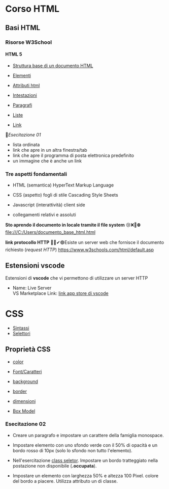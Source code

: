 

# Corso HTML 

## Basi HTML

### Risorse W3School

#### HTML 5

- [Struttura base di un documento HTML](https://www.w3schools.com/html/default.asp)

- [Elementi](https://www.w3schools.com/html/html_elements.asp)
- [Attributi html](https://www.w3schools.com/html/html_attributes.asp)
- [Intestazioni](https://www.w3schools.com/html/html_headings.asp)
- [Paragrafi](https://www.w3schools.com/html/html_paragraphs.asp)
- [Liste](https://www.w3schools.com/html/html_lists.asp) 
- [Link](https://www.w3schools.com/html/html_links.asp) 


🧧*Esecitazione 01*
- lista ordinata
- link che apre in un altra finestra/tab
- link che apre il programma di posta elettronica predefinito
- un immagine  che è anche un link


### Tre aspetti fondamentali

- HTML (semantica) HyperText Markup Language
- CSS (aspetto) fogli di stile  Cascading Style Sheets
- Javascript (interattività) client side

- collegamenti relativi e assoluti

**Sto aprendo il documento in locale tramite il file system**
😢❌🚫⛔[file:///C:/Users/documento_base_html.html
](locale)

**link protocollo HTTP**
💚✅✔🟢Esiste un server web che fornisce il documento richiesto (*request HTTP*)
https://www.w3schools.com/html/default.asp

## Estensioni vscode
Estensioni di **vscode** che vi permettono di utilizzare un server HTTP


- Name: Live Server<br>
  VS Marketplace Link: [link app store di vscode](https://marketplace.visualstudio.com/items?itemName=ritwickdey.LiveServer)




# CSS

  - [Sintassi](https://www.w3schools.com/css/css_syntax.asp)
  - [Selettori](https://www.w3schools.com/css/css_selectors.asp)

## Proprietà CSS
  - [color](https://www.w3schools.com/css/css_colors.asp)
  - [Font/Caratteri](https://www.w3schools.com/css/css_font.asp)
  - [background](https://www.w3schools.com/css/css_background.asp)
  - [border](https://www.w3schools.com/css/css_border.asp)
  - [dimensioni](https://www.w3schools.com/css/css_dimension.asp)

  - [Box Model](https://www.w3schools.com/css/css_boxmodel.asp)



### Esecitazione 02

- Creare un  paragrafo e impostare un carattere della famiglia monospace.

- Impostare elemento con uno sfondo  verde con il 50% di opacità e un bordo rosso di 10px (solo lo sfondo non tutto l'elemento). 

- Nell'esercitazione [class seletor](./selettori_css/class_selector.html).
Impostare un bordo tratteggiato nella postazione non disponibile (**.occupata**).

- Impostare un elemento con larghezza 50% e altezza 100 Pixel. colore del bordo a piacere. Utilizza attributo un di classe.
